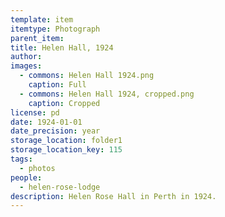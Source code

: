 ```yaml
---
template: item
itemtype: Photograph
parent_item: 
title: Helen Hall, 1924
author: 
images:
  - commons: Helen Hall 1924.png
    caption: Full
  - commons: Helen Hall 1924, cropped.png
    caption: Cropped
license: pd
date: 1924-01-01
date_precision: year
storage_location: folder1
storage_location_key: 115
tags:
  - photos
people:
  - helen-rose-lodge
description: Helen Rose Hall in Perth in 1924.
---
```

